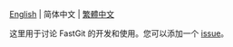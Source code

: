 [English](README.md) | 简体中文 | [繁體中文](README.TW.md) 

这里用于讨论 FastGit 的开发和使用。您可以添加一个 [issue](https://github.com/fastgitorg/discussion/issues/new)。

